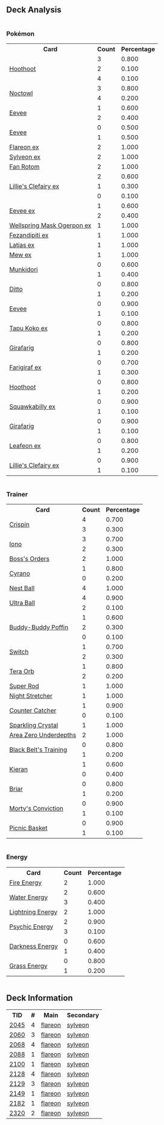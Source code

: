 
## Deck Analysis

<div style="display: flex; flex-wrap: wrap;">
<div style="flex: 1; margin-right: 10px;">
<h3>Pokémon</h3><table><tr><th>Card</th><th>Count</th><th>Percentage</th></tr><tr><td rowspan='3'><a href='https://limitlesstcg.com/cards/SCR/114'>Hoothoot</a></td><td>3</td><td>0.800</td></tr><tr><td>2</td><td>0.100</td></tr><tr><td>4</td><td>0.100</td></tr><tr><td rowspan='2'><a href='https://limitlesstcg.com/cards/SCR/115'>Noctowl</a></td><td>3</td><td>0.800</td></tr><tr><td>4</td><td>0.200</td></tr><tr><td rowspan='2'><a href='https://limitlesstcg.com/cards/SSP/143'>Eevee</a></td><td>1</td><td>0.600</td></tr><tr><td>2</td><td>0.400</td></tr><tr><td rowspan='2'><a href='https://limitlesstcg.com/cards/MEW/133'>Eevee</a></td><td>0</td><td>0.500</td></tr><tr><td>1</td><td>0.500</td></tr><tr><td rowspan='1'><a href='https://limitlesstcg.com/cards/PRE/14'>Flareon ex</a></td><td>2</td><td>1.000</td></tr><tr><td rowspan='1'><a href='https://limitlesstcg.com/cards/SSP/86'>Sylveon ex</a></td><td>2</td><td>1.000</td></tr><tr><td rowspan='1'><a href='https://limitlesstcg.com/cards/SCR/118'>Fan Rotom</a></td><td>2</td><td>1.000</td></tr><tr><td rowspan='3'><a href='https://limitlesstcg.com/cards/jp/SV9/33?translate=en'>Lillie's Clefairy ex</a></td><td>2</td><td>0.600</td></tr><tr><td>1</td><td>0.300</td></tr><tr><td>0</td><td>0.100</td></tr><tr><td rowspan='2'><a href='https://limitlesstcg.com/cards/PRE/75'>Eevee ex</a></td><td>1</td><td>0.600</td></tr><tr><td>2</td><td>0.400</td></tr><tr><td rowspan='1'><a href='https://limitlesstcg.com/cards/TWM/64'>Wellspring Mask Ogerpon ex</a></td><td>1</td><td>1.000</td></tr><tr><td rowspan='1'><a href='https://limitlesstcg.com/cards/SFA/38'>Fezandipiti ex</a></td><td>1</td><td>1.000</td></tr><tr><td rowspan='1'><a href='https://limitlesstcg.com/cards/SSP/76'>Latias ex</a></td><td>1</td><td>1.000</td></tr><tr><td rowspan='1'><a href='https://limitlesstcg.com/cards/MEW/151'>Mew ex</a></td><td>1</td><td>1.000</td></tr><tr><td rowspan='2'><a href='https://limitlesstcg.com/cards/TWM/95'>Munkidori</a></td><td>0</td><td>0.600</td></tr><tr><td>1</td><td>0.400</td></tr><tr><td rowspan='2'><a href='https://limitlesstcg.com/cards/MEW/132'>Ditto</a></td><td>0</td><td>0.800</td></tr><tr><td>1</td><td>0.200</td></tr><tr><td rowspan='2'><a href='https://limitlesstcg.com/cards/SFA/50'>Eevee</a></td><td>0</td><td>0.900</td></tr><tr><td>1</td><td>0.100</td></tr><tr><td rowspan='2'><a href='https://limitlesstcg.com/cards/jp/SVM/46?translate=en'>Tapu Koko ex</a></td><td>0</td><td>0.800</td></tr><tr><td>1</td><td>0.200</td></tr><tr><td rowspan='2'><a href='https://limitlesstcg.com/cards/PAL/154'>Girafarig</a></td><td>0</td><td>0.800</td></tr><tr><td>1</td><td>0.200</td></tr><tr><td rowspan='2'><a href='https://limitlesstcg.com/cards/TEF/108'>Farigiraf ex</a></td><td>0</td><td>0.700</td></tr><tr><td>1</td><td>0.300</td></tr><tr><td rowspan='2'><a href='https://limitlesstcg.com/cards/PRE/77'>Hoothoot</a></td><td>0</td><td>0.800</td></tr><tr><td>1</td><td>0.200</td></tr><tr><td rowspan='2'><a href='https://limitlesstcg.com/cards/PAL/169'>Squawkabilly ex</a></td><td>0</td><td>0.900</td></tr><tr><td>1</td><td>0.100</td></tr><tr><td rowspan='2'><a href='https://limitlesstcg.com/cards/TEF/66'>Girafarig</a></td><td>0</td><td>0.900</td></tr><tr><td>1</td><td>0.100</td></tr><tr><td rowspan='2'><a href='https://limitlesstcg.com/cards/PRE/6'>Leafeon ex</a></td><td>0</td><td>0.800</td></tr><tr><td>1</td><td>0.200</td></tr><tr><td rowspan='2'><a href='https://limitlesstcg.com/cards/JTG/56'>Lillie's Clefairy ex</a></td><td>0</td><td>0.900</td></tr><tr><td>1</td><td>0.100</td></tr></table>
</div><div style='flex: 1; margin-right: 10px;'><h3>Trainer</h3><table><tr><th>Card</th><th>Count</th><th>Percentage</th></tr><tr><td rowspan='2'><a href='https://limitlesstcg.com/cards/SCR/133'>Crispin</a></td><td>4</td><td>0.700</td></tr><tr><td>3</td><td>0.300</td></tr><tr><td rowspan='2'><a href='https://limitlesstcg.com/cards/PAL/185'>Iono</a></td><td>3</td><td>0.700</td></tr><tr><td>2</td><td>0.300</td></tr><tr><td rowspan='1'><a href='https://limitlesstcg.com/cards/PAL/172'>Boss's Orders</a></td><td>2</td><td>1.000</td></tr><tr><td rowspan='2'><a href='https://limitlesstcg.com/cards/SSP/170'>Cyrano</a></td><td>1</td><td>0.800</td></tr><tr><td>0</td><td>0.200</td></tr><tr><td rowspan='1'><a href='https://limitlesstcg.com/cards/SVI/181'>Nest Ball</a></td><td>4</td><td>1.000</td></tr><tr><td rowspan='2'><a href='https://limitlesstcg.com/cards/SVI/196'>Ultra Ball</a></td><td>4</td><td>0.900</td></tr><tr><td>2</td><td>0.100</td></tr><tr><td rowspan='3'><a href='https://limitlesstcg.com/cards/TEF/144'>Buddy-Buddy Poffin</a></td><td>1</td><td>0.600</td></tr><tr><td>2</td><td>0.300</td></tr><tr><td>0</td><td>0.100</td></tr><tr><td rowspan='2'><a href='https://limitlesstcg.com/cards/SVI/194'>Switch</a></td><td>1</td><td>0.700</td></tr><tr><td>2</td><td>0.300</td></tr><tr><td rowspan='2'><a href='https://limitlesstcg.com/cards/SSP/189'>Tera Orb</a></td><td>1</td><td>0.800</td></tr><tr><td>2</td><td>0.200</td></tr><tr><td rowspan='1'><a href='https://limitlesstcg.com/cards/PAL/188'>Super Rod</a></td><td>1</td><td>1.000</td></tr><tr><td rowspan='1'><a href='https://limitlesstcg.com/cards/SFA/61'>Night Stretcher</a></td><td>1</td><td>1.000</td></tr><tr><td rowspan='2'><a href='https://limitlesstcg.com/cards/PAR/160'>Counter Catcher</a></td><td>1</td><td>0.900</td></tr><tr><td>0</td><td>0.100</td></tr><tr><td rowspan='1'><a href='https://limitlesstcg.com/cards/SCR/142'>Sparkling Crystal</a></td><td>1</td><td>1.000</td></tr><tr><td rowspan='1'><a href='https://limitlesstcg.com/cards/SCR/131'>Area Zero Underdepths</a></td><td>2</td><td>1.000</td></tr><tr><td rowspan='2'><a href='https://limitlesstcg.com/cards/PRE/99'>Black Belt's Training</a></td><td>0</td><td>0.800</td></tr><tr><td>1</td><td>0.200</td></tr><tr><td rowspan='2'><a href='https://limitlesstcg.com/cards/TWM/154'>Kieran</a></td><td>1</td><td>0.600</td></tr><tr><td>0</td><td>0.400</td></tr><tr><td rowspan='2'><a href='https://limitlesstcg.com/cards/SCR/132'>Briar</a></td><td>0</td><td>0.800</td></tr><tr><td>1</td><td>0.200</td></tr><tr><td rowspan='2'><a href='https://limitlesstcg.com/cards/TEF/155'>Morty's Conviction</a></td><td>0</td><td>0.900</td></tr><tr><td>1</td><td>0.100</td></tr><tr><td rowspan='2'><a href='https://limitlesstcg.com/cards/SVI/184'>Picnic Basket</a></td><td>0</td><td>0.900</td></tr><tr><td>1</td><td>0.100</td></tr></table>
</div><div style='flex: 1; margin-right: 10px;'><h3>Energy</h3><table><tr><th>Card</th><th>Count</th><th>Percentage</th></tr><tr><td rowspan='1'><a href='https://limitlesstcg.com/cards/SVE/10'>Fire Energy</a></td><td>2</td><td>1.000</td></tr><tr><td rowspan='2'><a href='https://limitlesstcg.com/cards/SVE/11'>Water Energy</a></td><td>2</td><td>0.600</td></tr><tr><td>3</td><td>0.400</td></tr><tr><td rowspan='1'><a href='https://limitlesstcg.com/cards/SVE/12'>Lightning Energy</a></td><td>2</td><td>1.000</td></tr><tr><td rowspan='2'><a href='https://limitlesstcg.com/cards/SVE/13'>Psychic Energy</a></td><td>2</td><td>0.900</td></tr><tr><td>3</td><td>0.100</td></tr><tr><td rowspan='2'><a href='https://limitlesstcg.com/cards/SVE/15'>Darkness Energy</a></td><td>0</td><td>0.600</td></tr><tr><td>1</td><td>0.400</td></tr><tr><td rowspan='2'><a href='https://limitlesstcg.com/cards/SVE/9'>Grass Energy</a></td><td>0</td><td>0.800</td></tr><tr><td>1</td><td>0.200</td></tr></table>
</div></div>

## Deck Information

<table>
<tr><th>TID</th><th>#</th><th>Main</th><th>Secondary</th></tr>
<tr><td><a href='https://limitlesstcg.com/tournaments/jp/2045'>2045</a></td><td>4</td><td><a href='https://limitlesstcg.com/decks/list/jp/30536'>flareon</a></td><td><a href='https://limitlesstcg.com/decks/list/jp/30536'>sylveon</a></td></tr><tr><td><a href='https://limitlesstcg.com/tournaments/jp/2060'>2060</a></td><td>3</td><td><a href='https://limitlesstcg.com/decks/list/jp/30772'>flareon</a></td><td><a href='https://limitlesstcg.com/decks/list/jp/30772'>sylveon</a></td></tr><tr><td><a href='https://limitlesstcg.com/tournaments/jp/2068'>2068</a></td><td>4</td><td><a href='https://limitlesstcg.com/decks/list/jp/30898'>flareon</a></td><td><a href='https://limitlesstcg.com/decks/list/jp/30898'>sylveon</a></td></tr><tr><td><a href='https://limitlesstcg.com/tournaments/jp/2088'>2088</a></td><td>1</td><td><a href='https://limitlesstcg.com/decks/list/jp/31195'>flareon</a></td><td><a href='https://limitlesstcg.com/decks/list/jp/31195'>sylveon</a></td></tr><tr><td><a href='https://limitlesstcg.com/tournaments/jp/2100'>2100</a></td><td>1</td><td><a href='https://limitlesstcg.com/decks/list/jp/31382'>flareon</a></td><td><a href='https://limitlesstcg.com/decks/list/jp/31382'>sylveon</a></td></tr><tr><td><a href='https://limitlesstcg.com/tournaments/jp/2128'>2128</a></td><td>4</td><td><a href='https://limitlesstcg.com/decks/list/jp/31830'>flareon</a></td><td><a href='https://limitlesstcg.com/decks/list/jp/31830'>sylveon</a></td></tr><tr><td><a href='https://limitlesstcg.com/tournaments/jp/2129'>2129</a></td><td>3</td><td><a href='https://limitlesstcg.com/decks/list/jp/31845'>flareon</a></td><td><a href='https://limitlesstcg.com/decks/list/jp/31845'>sylveon</a></td></tr><tr><td><a href='https://limitlesstcg.com/tournaments/jp/2149'>2149</a></td><td>1</td><td><a href='https://limitlesstcg.com/decks/list/jp/32155'>flareon</a></td><td><a href='https://limitlesstcg.com/decks/list/jp/32155'>sylveon</a></td></tr><tr><td><a href='https://limitlesstcg.com/tournaments/jp/2182'>2182</a></td><td>1</td><td><a href='https://limitlesstcg.com/decks/list/jp/32656'>flareon</a></td><td><a href='https://limitlesstcg.com/decks/list/jp/32656'>sylveon</a></td></tr><tr><td><a href='https://limitlesstcg.com/tournaments/jp/2320'>2320</a></td><td>2</td><td><a href='https://limitlesstcg.com/decks/list/jp/34796'>flareon</a></td><td><a href='https://limitlesstcg.com/decks/list/jp/34796'>sylveon</a></td></tr></table>